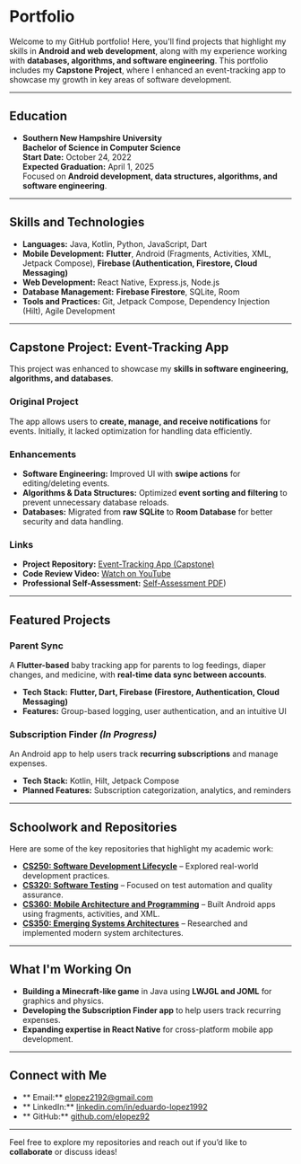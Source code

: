 # Portfolio

Welcome to my GitHub portfolio! Here, you'll find projects that highlight my skills in **Android and web development**, along with my experience working with **databases, algorithms, and software engineering**. This portfolio includes my **Capstone Project**, where I enhanced an event-tracking app to showcase my growth in key areas of software development.

---

## Education

- **Southern New Hampshire University**  
  **Bachelor of Science in Computer Science**  
  **Start Date:** October 24, 2022  
  **Expected Graduation:** April 1, 2025  
  Focused on **Android development, data structures, algorithms, and software engineering**.

---

## Skills and Technologies

- **Languages:** Java, Kotlin, Python, JavaScript, Dart  
- **Mobile Development:** **Flutter**, Android (Fragments, Activities, XML, Jetpack Compose), **Firebase (Authentication, Firestore, Cloud Messaging)**  
- **Web Development:** React Native, Express.js, Node.js  
- **Database Management:** **Firebase Firestore**, SQLite, Room  
- **Tools and Practices:** Git, Jetpack Compose, Dependency Injection (Hilt), Agile Development  

---

## Capstone Project: Event-Tracking App

This project was enhanced to showcase my **skills in software engineering, algorithms, and databases**.

### Original Project
The app allows users to **create, manage, and receive notifications** for events. Initially, it lacked optimization for handling data efficiently.

### Enhancements  
-  **Software Engineering:** Improved UI with **swipe actions** for editing/deleting events.  
-  **Algorithms & Data Structures:** Optimized **event sorting and filtering** to prevent unnecessary database reloads.  
-  **Databases:** Migrated from **raw SQLite** to **Room Database** for better security and data handling.  

### Links  
- **Project Repository:** [Event-Tracking App (Capstone)](https://github.com/elopez92/event-tracking-app)  
- **Code Review Video:** [Watch on YouTube](https://youtu.be/-4NcYo8FIDo)  
- **Professional Self-Assessment:** [Self-Assessment PDF](https://github.com/elopez92/elopez92.github.io/blob/main/self-assessment.pdf))

---

##  Featured Projects

###  Parent Sync  
A **Flutter-based** baby tracking app for parents to log feedings, diaper changes, and medicine, with **real-time data sync between accounts**.

- **Tech Stack:** **Flutter, Dart, Firebase (Firestore, Authentication, Cloud Messaging)**  
- **Features:** Group-based logging, user authentication, and an intuitive UI  

###  Subscription Finder *(In Progress)*  
An Android app to help users track **recurring subscriptions** and manage expenses.

- **Tech Stack:** Kotlin, Hilt, Jetpack Compose  
- **Planned Features:** Subscription categorization, analytics, and reminders  

---

##  Schoolwork and Repositories

Here are some of the key repositories that highlight my academic work:

- **[CS250: Software Development Lifecycle](https://github.com/elopez92/CS-250-Software-Development-Lifecycle)** – Explored real-world development practices.  
- **[CS320: Software Testing](https://github.com/elopez92/CS-320-H7026-Software-Test-Automation-QA)** – Focused on test automation and quality assurance.  
- **[CS360: Mobile Architecture and Programming](https://github.com/elopez92/CS-360-Mobile-Architect-Programming)** – Built Android apps using fragments, activities, and XML.  
- **[CS350: Emerging Systems Architectures](https://github.com/elopez92/CS-350-Emerging-Sys-Arch-Tech)** – Researched and implemented modern system architectures.  

---

##  What I'm Working On  

-  **Building a Minecraft-like game** in Java using **LWJGL and JOML** for graphics and physics.  
-  **Developing the Subscription Finder app** to help users track recurring expenses.  
-  **Expanding expertise in React Native** for cross-platform mobile app development.  

---

##  Connect with Me  

- ** Email:** [elopez2192@gmail.com](mailto:elopez2192@gmail.com)  
- ** LinkedIn:** [linkedin.com/in/eduardo-lopez1992](https://www.linkedin.com/in/eduardo-lopez1992/)  
- ** GitHub:** [github.com/elopez92](https://github.com/elopez92)  

---

Feel free to explore my repositories and reach out if you’d like to **collaborate** or discuss ideas!   
